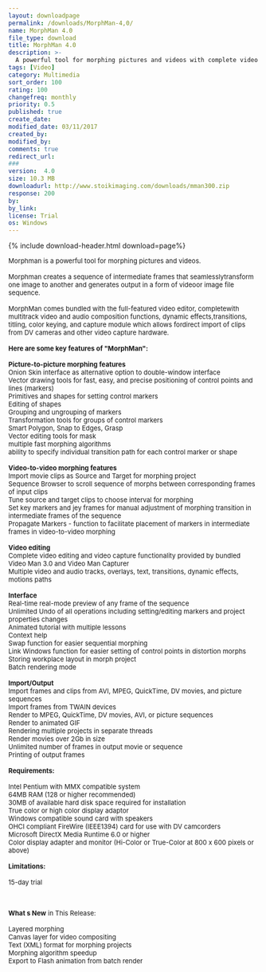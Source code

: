 ```yaml
---
layout: downloadpage
permalink: /downloads/MorphMan-4,0/
name: MorphMan 4.0
file_type: download
title: MorphMan 4.0
description: >-
  A powerful tool for morphing pictures and videos with complete video editing and video capture functionality
tags: [Video]
category: Multimedia
sort_order: 100
rating: 100
changefreq: monthly
priority: 0.5
published: true
create_date: 
modified_date: 03/11/2017
created_by: 
modified_by: 
comments: true
redirect_url: 
### 
version:  4.0
size: 10.3 MB
downloadurl: http://www.stoikimaging.com/downloads/mman300.zip
response: 200
by: 
by_link: 
license: Trial 
os: Windows
---
```


{% include download-header.html download=page%}

<p style="fix-download-text !important">
<p><font size="2"><p>Morphman is a powerful tool for morphing pictures and videos.<br />
<br />
Morphman creates a sequence of intermediate frames that seamlesslytransform one image to another and generates output in a form of videoor image file sequence.<br />
<br />
MorphMan comes bundled with the full-featured video editor, completewith multitrack video and audio composition functions, dynamic effects,transitions, titling, color keying, and capture module which allows fordirect import of clips from DV cameras and other video capture hardware.<br />
<br />
<span><strong>Here are some key features of "MorphMan":</strong></span><br />
<br />
<strong>Picture-to-picture morphing features</strong><br />
Onion Skin interface as alternative option to double-window interface<br />
Vector drawing tools for fast, easy, and precise positioning of control points and lines (markers) <br />
Primitives and shapes for setting control markers <br />
Editing of shapes <br />
Grouping and ungrouping of markers <br />
Transformation tools for groups of control markers<br />
Smart Polygon, Snap to Edges, Grasp<br />
Vector editing tools for mask<br />
multiple fast morphing algorithms<br />
ability to specify individual transition path for each control marker or shape<br />
<br />
<strong>Video-to-video morphing features</strong><br />
Import movie clips as Source and Target for morphing project<br />
Sequence Browser to scroll sequence of morphs between corresponding frames of input clips<br />
Tune source and target clips to choose interval for morphing<br />
Set key markers and jey frames for manual adjustment of morphing transition in intermediate frames of the sequence<br />
Propagate Markers - function to facilitate placement of markers in intermediate frames in video-to-video morphing<br />
<br />
<strong>Video editing</strong><br />
Complete video editing and video capture functionality provided by bundled Video Man 3.0 and Video Man Capturer<br />
Multiple video and audio tracks, overlays, text, transitions, dynamic effects, motions paths<br />
<br />
<strong>Interface</strong><br />
Real-time real-mode preview of any frame of the sequence <br />
Unlimited Undo of all operations including setting/editing markers and project properties changes <br />
Animated tutorial with multiple lessons <br />
Context help <br />
Swap function for easier sequential morphing <br />
Link Windows function for easier setting of control points in distortion morphs <br />
Storing workplace layout in morph project<br />
Batch rendering mode<br />
<br />
<strong>Import/Output</strong> <br />
Import frames and clips from AVI, MPEG, QuickTime, DV movies, and picture sequences <br />
Import frames from TWAIN devices <br />
Render to MPEG, QuickTime, DV movies, AVI, or picture sequences <br />
Render to animated GIF <br />
Rendering multiple projects in separate threads <br />
Render movies over 2Gb in size <br />
Unlimited number of frames in output movie or sequence <br />
Printing of output frames<br />
<br />
<span><strong>Requirements:</strong></span><br />
<br />
Intel Pentium with MMX compatible system <br />
64MB RAM (128 or higher recommended) <br />
30MB of available hard disk space required for installation <br />
True color or high color display adaptor <br />
Windows compatible sound card with speakers <br />
OHCI compliant FireWire (IEEE1394) card for use with DV camcorders <br />
Microsoft DirectX</a> Media Runtime 6.0 or higher<br />
Color display adapter and monitor (Hi-Color or True-Color at 800 x 600 pixels or above)<br />
<br />
<span><strong>Limitations:</strong></span><br />
<br />
15-day trial<br />
</p>
<div class="celltext_big"><br />
<br />
<strong>What s New</strong> in This Release:<br />
<br />
Layered morphing<br />
Canvas layer for video compositing<br />
Text (XML) format for morphing projects<br />
Morphing algorithm speedup<br />
Export to Flash animation from batch render</div></p></p>

